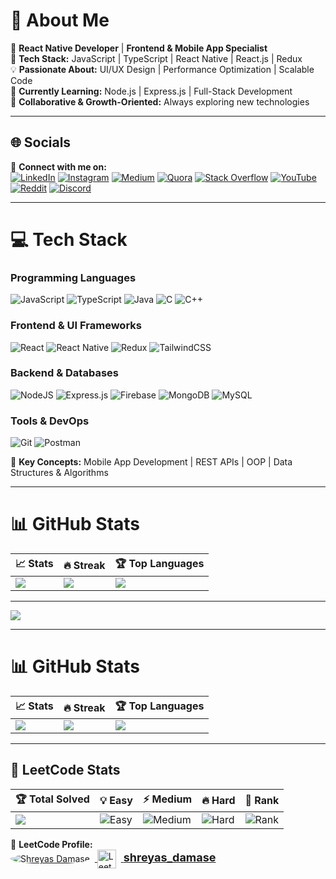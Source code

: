  # 📒 About Me  
🚀 **React Native Developer** | **Frontend & Mobile App Specialist**  
🎯 **Tech Stack:** JavaScript | TypeScript | React Native | React.js | Redux  
💡 **Passionate About:** UI/UX Design | Performance Optimization | Scalable Code  
🌱 **Currently Learning:** Node.js | Express.js | Full-Stack Development  
🤝 **Collaborative & Growth-Oriented:** Always exploring new technologies  

---

## 🌐 Socials  
📌 **Connect with me on:**  
[![LinkedIn](https://img.shields.io/badge/LinkedIn-%230077B5.svg?logo=linkedin&logoColor=white)](https://linkedin.com/in/shreyasdamase) 
[![Instagram](https://img.shields.io/badge/Instagram-%23E4405F.svg?logo=Instagram&logoColor=white)](https://instagram.com/shreyas_damase) 
[![Medium](https://img.shields.io/badge/Medium-12100E?logo=medium&logoColor=white)](https://medium.com/@Shreyasdamase) 
[![Quora](https://img.shields.io/badge/Quora-%23B92B27.svg?logo=Quora&logoColor=white)](https://quora.com/profile/Shree) 
[![Stack Overflow](https://img.shields.io/badge/-Stackoverflow-FE7A16?logo=stack-overflow&logoColor=white)](https://stackoverflow.com/users/ShreyasDamase) 
[![YouTube](https://img.shields.io/badge/YouTube-%23FF0000.svg?logo=YouTube&logoColor=white)](https://youtube.com/@shreyasdamase) 
[![Reddit](https://img.shields.io/badge/Reddit-%23FF4500.svg?logo=Reddit&logoColor=white)](https://reddit.com/user/shreyas_damase) 
[![Discord](https://img.shields.io/badge/Discord-%237289DA.svg?logo=discord&logoColor=white)](https://discord.gg/gQsrDK9J)
 

---

# 💻 Tech Stack  

### **Programming Languages**  
![JavaScript](https://img.shields.io/badge/javascript-%23323330.svg?style=for-the-badge&logo=javascript&logoColor=%23F7DF1E) 
![TypeScript](https://img.shields.io/badge/typescript-%23007ACC.svg?style=for-the-badge&logo=typescript&logoColor=white) 
![Java](https://img.shields.io/badge/java-%23ED8B00.svg?style=for-the-badge&logo=openjdk&logoColor=white) 
![C](https://img.shields.io/badge/c-%2300599C.svg?style=for-the-badge&logo=c&logoColor=white) 
![C++](https://img.shields.io/badge/c++-%2300599C.svg?style=for-the-badge&logo=c%2B%2B&logoColor=white)
  

### **Frontend & UI Frameworks**  
![React](https://img.shields.io/badge/react-%2320232a.svg?style=for-the-badge&logo=react&logoColor=%2361DAFB) 
![React Native](https://img.shields.io/badge/react_native-%2320232a.svg?style=for-the-badge&logo=react&logoColor=%2361DAFB) 
![Redux](https://img.shields.io/badge/redux-%23593d88.svg?style=for-the-badge&logo=redux&logoColor=white) 
![TailwindCSS](https://img.shields.io/badge/tailwindcss-%2338B2AC.svg?style=for-the-badge&logo=tailwind-css&logoColor=white)  

### **Backend & Databases**  
![NodeJS](https://img.shields.io/badge/node.js-6DA55F?style=for-the-badge&logo=node.js&logoColor=white) 
![Express.js](https://img.shields.io/badge/express.js-%23404d59.svg?style=for-the-badge&logo=express&logoColor=%2361DAFB) 
![Firebase](https://img.shields.io/badge/firebase-%23039BE5.svg?style=for-the-badge&logo=firebase) 
![MongoDB](https://img.shields.io/badge/MongoDB-%234ea94b.svg?style=for-the-badge&logo=mongodb&logoColor=white) 
![MySQL](https://img.shields.io/badge/mysql-4479A1.svg?style=for-the-badge&logo=mysql&logoColor=white)  

### **Tools & DevOps**  
![Git](https://img.shields.io/badge/git-%23F05033.svg?style=for-the-badge&logo=git&logoColor=white) 
![Postman](https://img.shields.io/badge/Postman-FF6C37?style=for-the-badge&logo=postman&logoColor=white)  

📌 **Key Concepts:** Mobile App Development | REST APIs | OOP | Data Structures & Algorithms  
  

---

# 📊 GitHub Stats  
| 📈 Stats | 🔥 Streak | 🏆 Top Languages |  
|---|---|---|  
| ![](https://github-readme-stats.vercel.app/api?username=ShreyasDamase&theme=dark&hide_border=false&include_all_commits=false&count_private=false) | ![](https://github-readme-streak-stats.herokuapp.com/?user=ShreyasDamase&theme=dark&hide_border=false) | ![](https://github-readme-stats.vercel.app/api/top-langs/?username=ShreyasDamase&theme=dark&hide_border=false&include_all_commits=false&count_private=false&layout=compact) |  

---

[![](https://visitcount.itsvg.in/api?id=ShreyasDamase&icon=0&color=0)](https://visitcount.itsvg.in)  

---
# 📊 GitHub Stats  

| 📈 Stats | 🔥 Streak | 🏆 Top Languages |  
|---|---|---|  
| ![](https://github-readme-stats.vercel.app/api?username=ShreyasDamase&theme=dark&hide_border=false&include_all_commits=false&count_private=false) | ![](https://github-readme-streak-stats.herokuapp.com/?user=ShreyasDamase&theme=dark&hide_border=false) | ![](https://github-readme-stats.vercel.app/api/top-langs/?username=ShreyasDamase&theme=dark&hide_border=false&include_all_commits=false&count_private=false&layout=compact) |  

---

## 🚀 LeetCode Stats  

| 🏆 Total Solved | 💡 Easy | ⚡ Medium | 🔥 Hard | 🏅 Rank |
|---|---|---|---|---|
| ![](https://leetcard.jacoblin.cool/shreyas_damase?theme=dark&font=Karma&ext=heatmap) | ![Easy](https://img.shields.io/badge/Easy-42-green) | ![Medium](https://img.shields.io/badge/Medium-31-orange) | ![Hard](https://img.shields.io/badge/Hard-3-red) | ![Rank](https://img.shields.io/badge/Rank-1348370-blue) |

📌 **LeetCode Profile:**  
<a href="https://leetcode.com/u/shreyas_damase/" target="_blank">
  <img src="https://avatars.githubusercontent.com/u/113159691?v=4&size=30" alt="Shreyas Damase" style="border-radius: 50%; vertical-align: middle; margin-right: 8px;"/>
  <img src="https://upload.wikimedia.org/wikipedia/commons/a/ab/LeetCode_logo_white_no_text.svg" alt="LeetCode" width="30" style="vertical-align: middle; margin-right: 8px;"/>
  <span style="font-size: 18px; font-weight: bold;">shreyas_damase</span>
</a>

 
